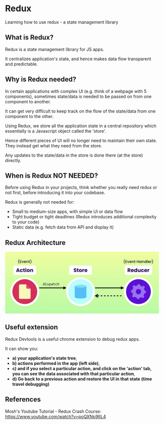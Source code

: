 # Redux

Learning how to use redux - a state management library

## What is Redux?

Redux is a state management library for JS apps.

It centralizes application's state, and hence makes data flow transparent and predictable.

## Why is Redux needed?

In certain applications with complex UI (e.g. think of a webpage with 5 components), sometimes state/data is needed to be passed on from one component to another.

It can get very difficult to keep track on the flow of the state/data from one component to the other.

Using Redux, we store all the application state in a central repository which essentially is a Javascript object called the 'store'.

Hence different pieces of UI will no longer need to maintain their own state. They instead get what they need from the store.

Any updates to the state/data in the store is done there (at the store) directly.

## When is Redux NOT NEEDED?

Before using Redux in your projects, think whether you really need redux or not first, before introducing it into your codebase.

Redux is generally not needed for:

- Small to medium-size apps, with simple UI or data flow
- Tight budget or tight deadlines (Redux introduces additional complexity to your code)
- Static data (e.g. fetch data from API and display it)

## Redux Architecture

![Redux Architecture](./img/redux_architecture.jpg)

## Useful extension

Redux Devtools is a useful chrome extension to debug redux apps.

It can show you:

- **a) your application's state tree**,
- **b) actions performed in the app (left side)**,
- **c) and if you select a particular action, and click on the 'action' tab, you can see the data associated with that particular action**,
- **d) Go back to a previous action and restore the UI in that state (time travel debugging)**

## References

Mosh's Youtube Tutorial - Redux Crash Course: https://www.youtube.com/watch?v=poQXNp9ItL4
